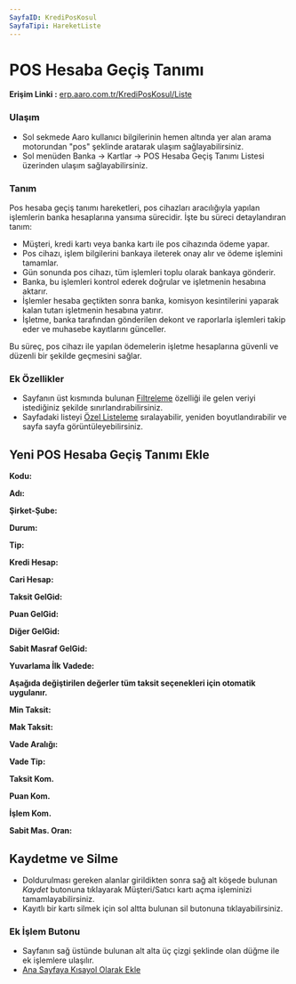 ```yaml
---
SayfaID: KrediPosKosul
SayfaTipi: HareketListe
---
```


# POS Hesaba Geçiş Tanımı

**Erişim Linki :** [erp.aaro.com.tr/KrediPosKosul/Liste](erp.aaro.com.tr/KrediPosKosul/Liste)

### Ulaşım 

- Sol sekmede Aaro kullanıcı bilgilerinin hemen altında yer alan arama motorundan "pos" şeklinde aratarak ulaşım sağlayabilirsiniz.
- Sol menüden Banka -> Kartlar -> POS Hesaba Geçiş Tanımı Listesi üzerinden ulaşım sağlayabilirsiniz.

### Tanım

Pos hesaba geçiş tanımı hareketleri, pos cihazları aracılığıyla yapılan işlemlerin banka hesaplarına yansıma sürecidir. 
İşte bu süreci detaylandıran tanım:

- Müşteri, kredi kartı veya banka kartı ile pos cihazında ödeme yapar. 
- Pos cihazı, işlem bilgilerini bankaya ileterek onay alır ve ödeme işlemini tamamlar. 
- Gün sonunda pos cihazı, tüm işlemleri toplu olarak bankaya gönderir. 
- Banka, bu işlemleri kontrol ederek doğrular ve işletmenin hesabına aktarır. 
- İşlemler hesaba geçtikten sonra banka, komisyon kesintilerini yaparak kalan tutarı işletmenin hesabına yatırır. 
- İşletme, banka tarafından gönderilen dekont ve raporlarla işlemleri takip eder ve muhasebe kayıtlarını günceller.

Bu süreç, pos cihazı ile yapılan ödemelerin işletme hesaplarına güvenli ve düzenli bir şekilde geçmesini sağlar.

### Ek Özellikler 

- Sayfanın üst kısmında bulunan [Filtreleme](../TemelOzellikler/SayfaKisitlari.md) özelliği ile gelen veriyi istediğiniz şekilde sınırlandırabilirsiniz.
- Sayfadaki listeyi [Özel Listeleme](../TemelOzellikler/ListeNesnesi.md) sıralayabilir, yeniden boyutlandırabilir ve sayfa sayfa görüntüleyebilirsiniz.

## Yeni POS Hesaba Geçiş Tanımı Ekle

**Kodu:**

**Adı:**

**Şirket-Şube:**

**Durum:**

**Tip:**

**Kredi Hesap:**

**Cari Hesap:**

**Taksit GelGid:**

**Puan GelGid:**

**Diğer GelGid:**

**Sabit Masraf GelGid:**

**Yuvarlama İlk Vadede:**

**Aşağıda değiştirilen değerler tüm taksit seçenekleri için otomatik uygulanır.**

**Min Taksit:**

**Mak Taksit:**

**Vade Aralığı:**

**Vade Tip:**

**Taksit Kom.**

**Puan Kom.**

**İşlem Kom.**

**Sabit Mas. Oran:**



## Kaydetme ve Silme

- Doldurulması gereken alanlar girildikten sonra sağ alt köşede bulunan *Kaydet* butonuna tıklayarak Müşteri/Satıcı kartı açma işleminizi tamamlayabilirsiniz.
- Kayıtlı bir kartı silmek için sol altta bulunan sil butonuna tıklayabilirsiniz.

### Ek İşlem Butonu

- Sayfanın sağ üstünde bulunan alt alta üç çizgi şeklinde olan düğme ile ek işlemlere ulaşılır.
- [Ana Sayfaya Kısayol Olarak Ekle](../TemelOzellikler/KisaYollaraEkleme.md)


